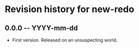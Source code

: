 # Revision history for new-redo

## 0.0.0  -- YYYY-mm-dd

* First version. Released on an unsuspecting world.
